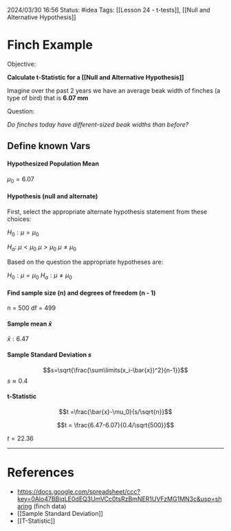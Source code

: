 2024/03/30 16:56
Status: #idea
Tags: [[Lesson 24 - t-tests]], [[Null and Alternative Hypothesis]]

# Finch Example

Objective:

**Calculate t-Statistic for a [[Null and Alternative Hypothesis]]**

Imagine over the past 2 years we have an average beak width of finches (a type of bird) that is **6.07 mm**

Question:

*Do finches today have different-sized beak widths than before?*

## Define known Vars

#### Hypothesized Population Mean

$\mu_{0}= 6.07$
#### Hypothesis (null and alternate)

First, select the appropriate alternate hypothesis statement from these choices:


$H_{0}: \mu = \mu_{0}$

$H_{a}:$ $\mu \lt \mu_{0}$
    $\mu \gt \mu_{0}$
     $\mu \ne \mu_{0}$


Based on the question the appropriate hypotheses are:

$H_{0}: \mu = \mu_{0}$
$H_{a}: \mu \ne \mu_{0}$

#### Find sample size (n) and degrees of freedom (n - 1)

n = 500
df = 499

#### Sample mean $\bar{x}$ 

$\bar{x}: 6.47$

#### Sample Standard Deviation $s$

$$s=\sqrt{\frac{\sum\limits(x_i-\bar{x})^2}{n-1}}$$
$s\approx 0.4$


#### t-Statistic

$$t =\frac{\bar{x}-\mu_0}{s/\sqrt{n}}$$

$$t = \frac{6.47-6.07}{0.4/\sqrt{500}}$$

$t = 22.36$


---
# References

- https://docs.google.com/spreadsheet/ccc?key=0Alo47BBiqLE0dEQ3UmVCc0tsRzBmNER1UVFzMG1MN3c&usp=sharing (finch data)
- [[Sample Standard Deviation]]
- [[T-Statistic]]